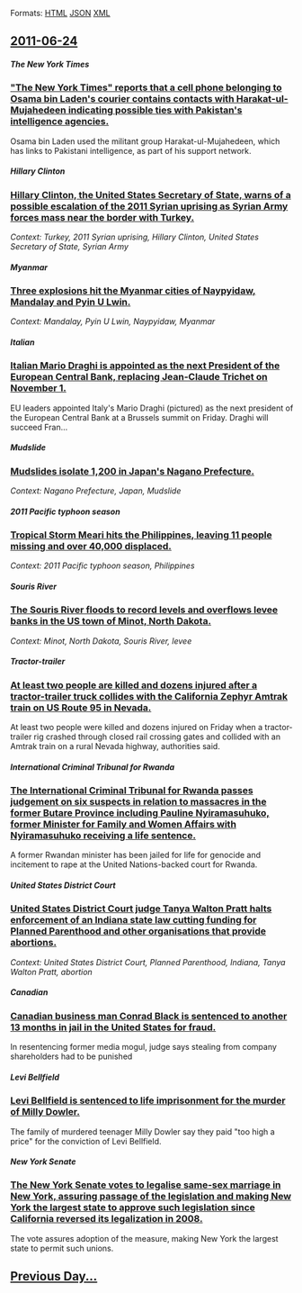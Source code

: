 
Formats: [HTML](2011/06/24/index.html)  [JSON](2011/06/24/index.json)  [XML](2011/06/24/index.xml)  

## [2011-06-24](/news/2011/06/24/index.md)

##### The New York Times
### ["The New York Times" reports that a cell phone belonging to Osama bin Laden's courier contains contacts with Harakat-ul-Mujahedeen indicating possible ties with Pakistan's intelligence agencies. ](/news/2011/06/24/the-new-york-times-reports-that-a-cell-phone-belonging-to-osama-bin-laden-s-courier-contains-contacts-with-harakat-ul-mujahedeen-indicatin.md)
Osama bin Laden used the militant group Harakat-ul-Mujahedeen, which has links to Pakistani intelligence, as part of his support network.

##### Hillary Clinton
### [Hillary Clinton, the United States Secretary of State, warns of a possible escalation of the 2011 Syrian uprising as Syrian Army forces mass near the border with Turkey. ](/news/2011/06/24/hillary-clinton-the-united-states-secretary-of-state-warns-of-a-possible-escalation-of-the-2011-syrian-uprising-as-syrian-army-forces-mass.md)
_Context: Turkey, 2011 Syrian uprising, Hillary Clinton, United States Secretary of State, Syrian Army_

##### Myanmar
### [Three explosions hit the Myanmar cities of Naypyidaw, Mandalay and Pyin U Lwin. ](/news/2011/06/24/three-explosions-hit-the-myanmar-cities-of-naypyidaw-mandalay-and-pyin-u-lwin.md)
_Context: Mandalay, Pyin U Lwin, Naypyidaw, Myanmar_

##### Italian
### [Italian Mario Draghi is appointed as the next President of the European Central Bank, replacing Jean-Claude Trichet on November 1. ](/news/2011/06/24/italian-mario-draghi-is-appointed-as-the-next-president-of-the-european-central-bank-replacing-jean-claude-trichet-on-november-1.md)
EU&#x20;leaders&#x20;appointed&#x20;Italy&#x27;s&#x20;Mario&#x20;Draghi&#x20;&#x28;pictured&#x29;&#x20;as&#x20;the&#x20;next&#x20;president&#x20;of&#x20;the&#x20;European&#x20;Central&#x20;Bank&#x20;at&#x20;a&#x20;Brussels&#x20;summit&#x20;on&#x20;Friday.&#x20;Draghi&#x20;will&#x20;succeed&#x20;Fran...

##### Mudslide
### [Mudslides isolate 1,200 in Japan's Nagano Prefecture. ](/news/2011/06/24/mudslides-isolate-1-200-in-japan-s-nagano-prefecture.md)
_Context: Nagano Prefecture, Japan, Mudslide_

##### 2011 Pacific typhoon season
### [Tropical Storm Meari hits the Philippines, leaving 11 people missing and over 40,000 displaced. ](/news/2011/06/24/tropical-storm-meari-hits-the-philippines-leaving-11-people-missing-and-over-40-000-displaced.md)
_Context: 2011 Pacific typhoon season, Philippines_

##### Souris River
### [The Souris River floods to record levels and overflows levee banks in the US town of Minot, North Dakota. ](/news/2011/06/24/the-souris-river-floods-to-record-levels-and-overflows-levee-banks-in-the-us-town-of-minot-north-dakota.md)
_Context: Minot, North Dakota, Souris River, levee_

##### Tractor-trailer
### [At least two people are killed and dozens injured after a tractor-trailer truck collides with the California Zephyr Amtrak train on US Route 95 in Nevada. ](/news/2011/06/24/at-least-two-people-are-killed-and-dozens-injured-after-a-tractor-trailer-truck-collides-with-the-california-zephyr-amtrak-train-on-us-route.md)
At least two people were killed and dozens injured on Friday when a tractor-trailer rig crashed through closed rail crossing gates and collided with an Amtrak train on a rural Nevada highway, authorities said.

##### International Criminal Tribunal for Rwanda
### [The International Criminal Tribunal for Rwanda passes judgement on six suspects in relation to massacres in the former Butare Province including Pauline Nyiramasuhuko, former Minister for Family and Women Affairs with Nyiramasuhuko receiving a life sentence. ](/news/2011/06/24/the-international-criminal-tribunal-for-rwanda-passes-judgement-on-six-suspects-in-relation-to-massacres-in-the-former-butare-province-inclu.md)
A former Rwandan minister has been jailed for life for genocide and incitement to rape at the United Nations-backed court for Rwanda.

##### United States District Court
### [United States District Court judge Tanya Walton Pratt halts enforcement of an Indiana state law cutting funding for Planned Parenthood and other organisations that provide abortions. ](/news/2011/06/24/united-states-district-court-judge-tanya-walton-pratt-halts-enforcement-of-an-indiana-state-law-cutting-funding-for-planned-parenthood-and-o.md)
_Context: United States District Court, Planned Parenthood, Indiana, Tanya Walton Pratt, abortion_

##### Canadian
### [Canadian business man Conrad Black is sentenced to another 13 months in jail in the United States for fraud. ](/news/2011/06/24/canadian-business-man-conrad-black-is-sentenced-to-another-13-months-in-jail-in-the-united-states-for-fraud.md)
In resentencing former media mogul, judge says stealing from company shareholders had to be punished

##### Levi Bellfield
### [Levi Bellfield is sentenced to life imprisonment for the murder of Milly Dowler. ](/news/2011/06/24/levi-bellfield-is-sentenced-to-life-imprisonment-for-the-murder-of-milly-dowler.md)
The family of murdered teenager Milly Dowler say they paid &quot;too high a price&quot; for the conviction of Levi Bellfield.

##### New York Senate
### [The New York Senate votes to legalise same-sex marriage in New York, assuring passage of the legislation and making New York the largest state to approve such legislation since California reversed its legalization in 2008. ](/news/2011/06/24/the-new-york-senate-votes-to-legalise-same-sex-marriage-in-new-york-assuring-passage-of-the-legislation-and-making-new-york-the-largest-sta.md)
The vote assures adoption of the measure, making New York the largest state to permit such unions.

## [Previous Day...](/news/2011/06/23/index.md)

